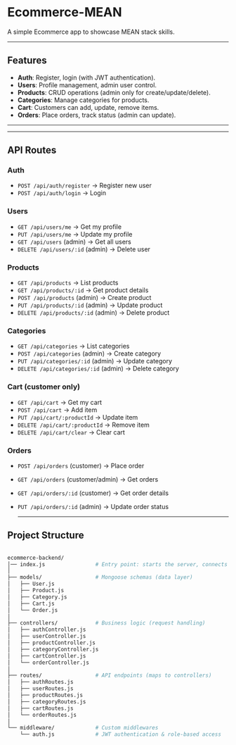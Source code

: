 # Ecommerce-MEAN

A simple Ecommerce app to showcase MEAN stack skills.

---

## Features

- **Auth**: Register, login (with JWT authentication).  
- **Users**: Profile management, admin user control.  
- **Products**: CRUD operations (admin only for create/update/delete).  
- **Categories**: Manage categories for products.  
- **Cart**: Customers can add, update, remove items.  
- **Orders**: Place orders, track status (admin can update).  

---

---

## API Routes

### Auth
- `POST /api/auth/register` → Register new user  
- `POST /api/auth/login` → Login  

### Users
- `GET /api/users/me` → Get my profile  
- `PUT /api/users/me` → Update my profile  
- `GET /api/users` (admin) → Get all users  
- `DELETE /api/users/:id` (admin) → Delete user  

### Products
- `GET /api/products` → List products  
- `GET /api/products/:id` → Get product details  
- `POST /api/products` (admin) → Create product  
- `PUT /api/products/:id` (admin) → Update product  
- `DELETE /api/products/:id` (admin) → Delete product  

### Categories
- `GET /api/categories` → List categories  
- `POST /api/categories` (admin) → Create category  
- `PUT /api/categories/:id` (admin) → Update category  
- `DELETE /api/categories/:id` (admin) → Delete category  

### Cart (customer only)
- `GET /api/cart` → Get my cart  
- `POST /api/cart` → Add item  
- `PUT /api/cart/:productId` → Update item  
- `DELETE /api/cart/:productId` → Remove item  
- `DELETE /api/cart/clear` → Clear cart  

### Orders
- `POST /api/orders` (customer) → Place order  
- `GET /api/orders` (customer/admin) → Get orders  
- `GET /api/orders/:id` (customer) → Get order details  
- `PUT /api/orders/:id` (admin) → Update order status

  ---
  
## Project Structure
```bash

ecommerce-backend/
│── index.js                # Entry point: starts the server, connects DB, loads routes
│
├── models/                 # Mongoose schemas (data layer)
│   ├── User.js
│   ├── Product.js
│   ├── Category.js
│   ├── Cart.js
│   └── Order.js
│
├── controllers/            # Business logic (request handling)
│   ├── authController.js
│   ├── userController.js
│   ├── productController.js
│   ├── categoryController.js
│   ├── cartController.js
│   └── orderController.js
│
├── routes/                 # API endpoints (maps to controllers)
│   ├── authRoutes.js
│   ├── userRoutes.js
│   ├── productRoutes.js
│   ├── categoryRoutes.js
│   ├── cartRoutes.js
│   └── orderRoutes.js
│
└── middleware/             # Custom middlewares
    └── auth.js             # JWT authentication & role-based access


